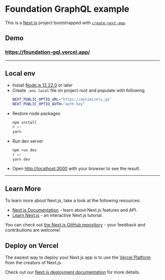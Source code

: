 # Foundation GraphQL example

This is a [Next.js](https://nextjs.org/) project bootstrapped with [`create-next-app`](https://github.com/vercel/next.js/tree/canary/packages/create-next-app).

## Demo

### https://foundation-gql.vercel.app/

---

## Local env

- Install [Node.js 12.22.0](https://nodejs.org/) or later
- Create `.env.local` file on project root and populate with following
  ```sh
  NEXT_PUBLIC_OPTIQ_URL="https://optimizely.gq"
  NEXT_PUBLIC_OPTIQ_AUTH="auth-key"
  ```
- Restore node packages
  ```bash
  npm install
  # or
  yarn
  ```
- Run dev server
  ```bash
  npm run dev
  # or
  yarn dev
  ```
- Open [http://localhost:3000](http://localhost:3000) with your browser to see the result.

---

## Learn More

To learn more about Next.js, take a look at the following resources:

- [Next.js Documentation](https://nextjs.org/docs) - learn about Next.js features and API.
- [Learn Next.js](https://nextjs.org/learn) - an interactive Next.js tutorial.

You can check out [the Next.js GitHub repository](https://github.com/vercel/next.js/) - your feedback and contributions are welcome!

## Deploy on Vercel

The easiest way to deploy your Next.js app is to use the [Vercel Platform](https://vercel.com/new?utm_medium=default-template&filter=next.js&utm_source=create-next-app&utm_campaign=create-next-app-readme) from the creators of Next.js.

Check out our [Next.js deployment documentation](https://nextjs.org/docs/deployment) for more details.
